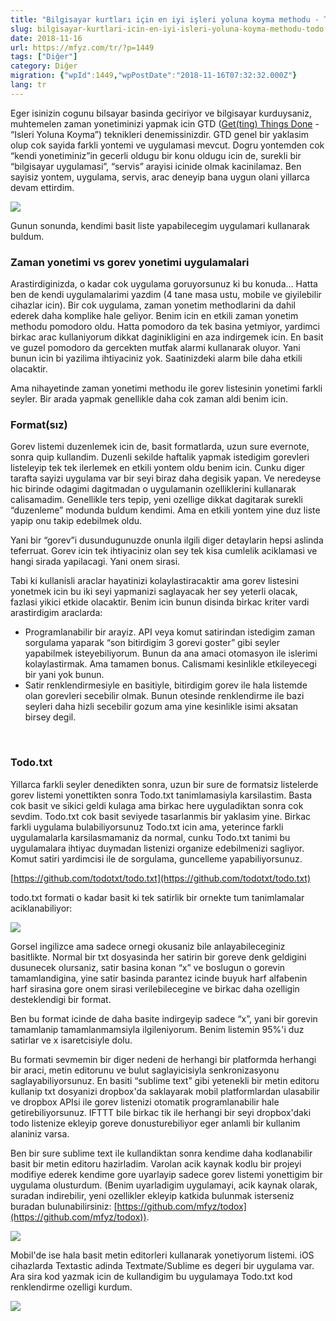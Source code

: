 ```yaml
---
title: "Bilgisayar kurtları için en iyi işleri yoluna koyma methodu - Todo.txt"
slug: bilgisayar-kurtlari-icin-en-iyi-isleri-yoluna-koyma-methodu-todo-txt
date: 2018-11-16
url: https://mfyz.com/tr/?p=1449
tags: ["Diğer"]
category: Diğer
migration: {"wpId":1449,"wpPostDate":"2018-11-16T07:32:32.000Z"}
lang: tr
---
```


Eger isinizin cogunu bilsayar basinda geciriyor ve bilgisayar kurduysaniz, muhtemelen zaman yonetiminizi yapmak icin GTD ([Get(ting) Things Done](https://en.wikipedia.org/wiki/Getting_Things_Done) - “Isleri Yoluna Koyma”) teknikleri denemissinizdir. GTD genel bir yaklasim olup cok sayida farkli yontemi ve uygulamasi mevcut. Dogru yontemden cok “kendi yonetiminiz”in gecerli oldugu bir konu oldugu icin de, surekli bir “bilgisayar uygulamasi”, “servis” arayisi icinide olmak kacinilamaz. Ben sayisiz yontem, uygulama, servis, arac deneyip bana uygun olani yillarca devam ettirdim.

![](/images/archive/tr/2018/11/GTD-workflow-resized.png)

Gunun sonunda, kendimi basit liste yapabilecegim uygulamari kullanarak buldum.

### Zaman yonetimi vs gorev yonetimi uygulamalari

Arastirdiginizda, o kadar cok uygulama goruyorsunuz ki bu konuda... Hatta ben de kendi uygulamalarimi yazdim (4 tane masa ustu, mobile ve giyilebilir cihazlar icin). Bir cok uygulama, zaman yonetim methodlarini da dahil ederek daha komplike hale geliyor. Benim icin en etkili zaman yonetim methodu pomodoro oldu. Hatta pomodoro da tek basina yetmiyor, yardimci birkac arac kullaniyorum dikkat daginikligini en aza indirgemek icin. En basit ve guzel pomodoro da gercekten mutfak alarmi kullanarak oluyor. Yani bunun icin bi yazilima ihtiyaciniz yok. Saatinizdeki alarm bile daha etkili olacaktir.

Ama nihayetinde zaman yonetimi methodu ile gorev listesinin yonetimi farkli seyler. Bir arada yapmak genellikle daha cok zaman aldi benim icin.

### Format(sız)

Gorev listemi duzenlemek icin de, basit formatlarda, uzun sure evernote, sonra quip kullandim. Duzenli sekilde haftalik yapmak istedigim gorevleri listeleyip tek tek ilerlemek en etkili yontem oldu benim icin. Cunku diger tarafta sayizi uygulama var bir seyi biraz daha degisik yapan. Ve neredeyse hic birinde odagimi dagitmadan o uygulamanin ozelliklerini kullanarak calisamadim. Genellikle ters tepip, yeni ozellige dikkat dagitarak surekli “duzenleme” modunda buldum kendimi. Ama en etkili yontem yine duz liste yapip onu takip edebilmek oldu.

Yani bir “gorev”i dusundugunuzde onunla ilgili diger detaylarin hepsi aslinda teferruat. Gorev icin tek ihtiyaciniz olan sey tek kisa cumlelik aciklamasi ve hangi sirada yapilacagi. Yani onem sirasi.

Tabi ki kullanisli araclar hayatinizi kolaylastiracaktir ama gorev listesini yonetmek icin bu iki seyi yapmanizi saglayacak her sey yeterli olacak, fazlasi yikici etkide olacaktir. Benim icin bunun disinda birkac kriter vardi arastirdigim araclarda:

*   Programlanabilir bir arayiz. API veya komut satirindan istedigim zaman sorgulama yaparak “son bitirdigim 3 gorevi goster” gibi seyler yapabilmek isteyebiliyorum. Bunun da ana amaci otomasyon ile islerimi kolaylastirmak. Ama tamamen bonus. Calismami kesinlikle etkileyecegi bir yani yok bunun.
*   Satir renklendirmesiyle en basitiyle, bitirdigim gorev ile hala listemde olan gorevleri secebilir olmak. Bunun otesinde renklendirme ile bazi seyleri daha hizli secebilir gozum ama yine kesinlikle isimi aksatan birsey degil.

 

### Todo.txt

Yillarca farkli seyler denedikten sonra, uzun bir sure de formatsiz listelerde gorev listemi yonettikten sonra Todo.txt tanimlamasiyla karsilastim. Basta cok basit ve sikici geldi kulaga ama birkac here uyguladiktan sonra cok sevdim. Todo.txt cok basit seviyede tasarlanmis bir yaklasim yine. Birkac farkli uygulama bulabiliyorsunuz Todo.txt icin ama, yeterince farkli uygulamalarla karsilasmamaniz da normal, cunku Todo.txt tanimi bu uygulamalara ihtiyac duymadan listenizi organize edebilmenizi sagliyor. Komut satiri yardimcisi ile de sorgulama, guncelleme yapabiliyorsunuz.

[https://github.com/todotxt/todo.txt](https://github.com/todotxt/todo.txt)

todo.txt formati o kadar basit ki tek satirlik bir ornekte tum tanimlamalar aciklanabiliyor:

![](/images/archive/tr/2018/11/description.png)

Gorsel ingilizce ama sadece ornegi okusaniz bile anlayabileceginiz basitlikte. Normal bir txt dosyasinda her satirin bir goreve denk geldigini dusunecek olursaniz, satir basina konan “x” ve boslugun o gorevin tamamlandigina, yine satir basinda parantez icinde buyuk harf alfabenin harf sirasina gore onem sirasi verilebilecegine ve birkac daha ozelligin desteklendigi bir format.

Ben bu format icinde de daha basite indirgeyip sadece “x”, yani bir gorevin tamamlanip tamamlanmamsiyla ilgileniyorum. Benim listemin 95%'i duz satirlar ve x isaretcisiyle dolu.

Bu formati sevmemin bir diger nedeni de herhangi bir platformda herhangi bir araci, metin editorunu ve bulut saglayicisiyla senkronizasyonu saglayabiliyorsunuz. En basiti “sublime text” gibi yetenekli bir metin editoru kullanip txt dosyanizi dropbox'da saklayarak mobil platformlardan ulasabilir ve dropbox APIsi ile gorev listenizi otomatik programlanabilir hale getirebiliyorsunuz. IFTTT bile birkac tik ile herhangi bir seyi dropbox'daki todo listenize ekleyip goreve donusturebiliyor eger anlamli bir kullanim alaniniz varsa.

Ben bir sure sublime text ile kullandiktan sonra kendime daha kodlanabilir basit bir metin editoru hazirladim. Varolan acik kaynak kodlu bir projeyi modifiye ederek kendime gore uyarlayip sadece gorev listemi yonettigim bir uygulama olusturdum. (Benim uyarladigim uygulamayi, acik kaynak olarak, suradan indirebilir, yeni ozellikler ekleyip katkida bulunmak isterseniz buradan bulunabilirsiniz: [https://github.com/mfyz/todox](https://github.com/mfyz/todox)).

![](/images/archive/tr/2018/11/Screen-Shot-2018-11-16-at-1.34.55-AM.jpg)

Mobil'de ise hala basit metin editorleri kullanarak yonetiyorum listemi. iOS cihazlarda Textastic adinda Textmate/Sublime es degeri bir uygulama var. Ara sira kod yazmak icin de kullandigim bu uygulamaya Todo.txt kod renklendirme ozelligi kurdum.

![](/images/archive/tr/2018/11/IMG_8DBF1CC8F853-1-473x1024.jpeg)